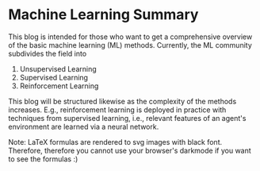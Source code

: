  # Machine Learning Summary

This blog is intended for those who want to get a comprehensive overview of the basic machine learning (ML) methods. Currently, the ML community subdivides the field into
  1. Unsupervised Learning
  2. Supervised Learning
  3. Reinforcement Learning

This blog will be structured likewise as the complexity of the methods increases. E.g., reinforcement learning is deployed in practice with techniques from supervised learning, i.e., relevant features of an agent's environment are learned via a neural network.

Note: LaTeX formulas are rendered to svg images with black font. Therefore, therefore you cannot use your browser's darkmode if you want to see the formulas :)


